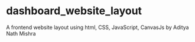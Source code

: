 # dashboard_website_layout
A frontend website layout using html, CSS, JavaScript, CanvasJs by Aditya Nath Mishra
